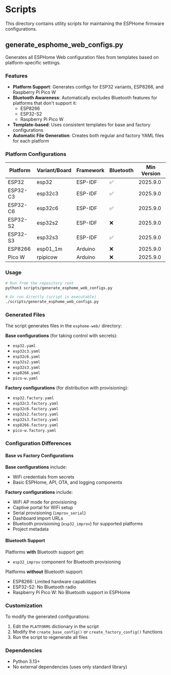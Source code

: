 # Scripts

This directory contains utility scripts for maintaining the ESPHome firmware configurations.

## generate_esphome_web_configs.py

Generates all ESPHome Web configuration files from templates based on platform-specific settings.

### Features

- **Platform Support**: Generates configs for ESP32 variants, ESP8266, and Raspberry Pi Pico W
- **Bluetooth Awareness**: Automatically excludes Bluetooth features for platforms that don't support it:
  - ESP8266
  - ESP32-S2  
  - Raspberry Pi Pico W
- **Template-based**: Uses consistent templates for base and factory configurations
- **Automatic File Generation**: Creates both regular and factory YAML files for each platform

### Platform Configurations

| Platform | Variant/Board | Framework | Bluetooth | Min Version |
| -------- | ------------- | --------- | --------- | ----------- |
| ESP32    | esp32         | ESP-IDF   | ✅         | 2025.9.0    |
| ESP32-C3 | esp32c3       | ESP-IDF   | ✅         | 2025.9.0    |
| ESP32-C6 | esp32c6       | ESP-IDF   | ✅         | 2025.9.0    |
| ESP32-S2 | esp32s2       | ESP-IDF   | ❌         | 2025.9.0    |
| ESP32-S3 | esp32s3       | ESP-IDF   | ✅         | 2025.9.0    |
| ESP8266  | esp01_1m      | Arduino   | ❌         | 2025.9.0    |
| Pico W   | rpipicow      | Arduino   | ❌         | 2025.9.0    |

### Usage

```bash
# Run from the repository root
python3 scripts/generate_esphome_web_configs.py

# Or run directly (script is executable)
./scripts/generate_esphome_web_configs.py
```

### Generated Files

The script generates files in the `esphome-web/` directory:

**Base configurations** (for taking control with secrets):
- `esp32.yaml`
- `esp32c3.yaml` 
- `esp32c6.yaml`
- `esp32s2.yaml`
- `esp32s3.yaml`
- `esp8266.yaml`
- `pico-w.yaml`

**Factory configurations** (for distribution with provisioning):
- `esp32.factory.yaml`
- `esp32c3.factory.yaml`
- `esp32c6.factory.yaml` 
- `esp32s2.factory.yaml`
- `esp32s3.factory.yaml`
- `esp8266.factory.yaml`
- `pico-w.factory.yaml`

### Configuration Differences

#### Base vs Factory Configurations

**Base configurations** include:
- WiFi credentials from secrets
- Basic ESPHome, API, OTA, and logging components

**Factory configurations** include:
- WiFi AP mode for provisioning
- Captive portal for WiFi setup
- Serial provisioning (`improv_serial`)
- Dashboard import URLs
- Bluetooth provisioning (`esp32_improv`) for supported platforms
- Project metadata

#### Bluetooth Support

Platforms **with** Bluetooth support get:
- `esp32_improv` component for Bluetooth provisioning

Platforms **without** Bluetooth support:
- ESP8266: Limited hardware capabilities
- ESP32-S2: No Bluetooth radio
- Raspberry Pi Pico W: No Bluetooth support in ESPHome

### Customization

To modify the generated configurations:

1. Edit the `PLATFORMS` dictionary in the script
2. Modify the `create_base_config()` or `create_factory_config()` functions
3. Run the script to regenerate all files

### Dependencies

- Python 3.13+
- No external dependencies (uses only standard library)
